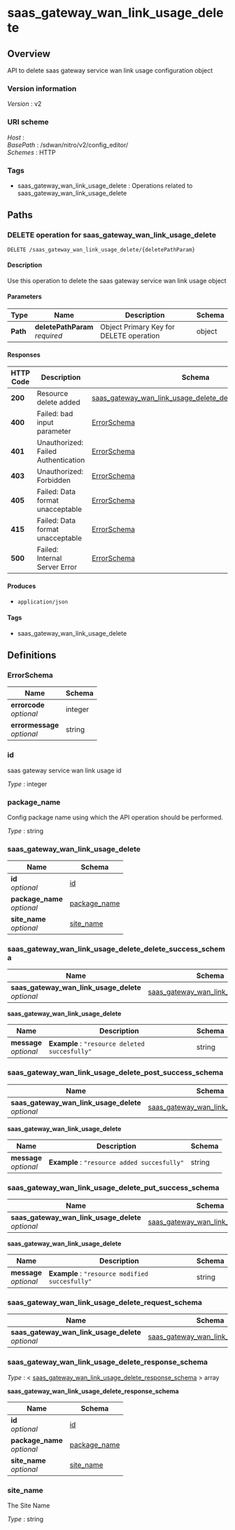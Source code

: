 # saas\_gateway\_wan\_link\_usage\_delete


<a name="overview"></a>
## Overview
API to delete saas gateway service wan link usage configuration object


### Version information
*Version* : v2


### URI scheme
*Host* : <MGMT-IP>  
*BasePath* : /sdwan/nitro/v2/config\_editor/  
*Schemes* : HTTP


### Tags

* saas\_gateway\_wan\_link\_usage\_delete : Operations related to saas\_gateway\_wan\_link\_usage\_delete 




<a name="paths"></a>
## Paths

<a name="saas\_gateway\_wan\_link\_usage\_delete-deletepathparam-delete"></a>
### DELETE operation for saas\_gateway\_wan\_link\_usage\_delete
```
DELETE /saas_gateway_wan_link_usage_delete/{deletePathParam}
```


#### Description
Use this operation to delete the saas gateway service wan link usage object


#### Parameters

|Type|Name|Description|Schema|
|---|---|---|---|
|**Path**|**deletePathParam**  <br>*required*|Object Primary Key for DELETE operation|object|


#### Responses

|HTTP Code|Description|Schema|
|---|---|---|
|**200**|Resource delete added|[saas\_gateway\_wan\_link\_usage\_delete\_delete\_success\_schema](#saas\_gateway\_wan\_link\_usage\_delete\_delete\_success\_schema)|
|**400**|Failed: bad input parameter|[ErrorSchema](#errorschema)|
|**401**|Unauthorized: Failed Authentication|[ErrorSchema](#errorschema)|
|**403**|Unauthorized: Forbidden|[ErrorSchema](#errorschema)|
|**405**|Failed: Data format unacceptable|[ErrorSchema](#errorschema)|
|**415**|Failed: Data format unacceptable|[ErrorSchema](#errorschema)|
|**500**|Failed: Internal Server Error|[ErrorSchema](#errorschema)|


#### Produces

* `application/json`


#### Tags

* saas\_gateway\_wan\_link\_usage\_delete




<a name="definitions"></a>
## Definitions

<a name="errorschema"></a>
### ErrorSchema

|Name|Schema|
|---|---|
|**errorcode**  <br>*optional*|integer|
|**errormessage**  <br>*optional*|string|


<a name="id"></a>
### id
saas gateway service wan link usage id

*Type* : integer


<a name="package\_name"></a>
### package\_name
Config package name using which the API operation should be performed.

*Type* : string


<a name="saas\_gateway\_wan\_link\_usage\_delete"></a>
### saas\_gateway\_wan\_link\_usage\_delete

|Name|Schema|
|---|---|
|**id**  <br>*optional*|[id](#id)|
|**package\_name**  <br>*optional*|[package\_name](#package\_name)|
|**site\_name**  <br>*optional*|[site\_name](#site\_name)|


<a name="saas\_gateway\_wan\_link\_usage\_delete\_delete\_success\_schema"></a>
### saas\_gateway\_wan\_link\_usage\_delete\_delete\_success\_schema

|Name|Schema|
|---|---|
|**saas\_gateway\_wan\_link\_usage\_delete**  <br>*optional*|[saas\_gateway\_wan\_link\_usage\_delete](#saas\_gateway\_wan\_link\_usage\_delete\_delete\_success\_schema-saas\_gateway\_wan\_link\_usage\_delete)|

<a name="saas\_gateway\_wan\_link\_usage\_delete\_delete\_success\_schema-saas\_gateway\_wan\_link\_usage\_delete"></a>
**saas\_gateway\_wan\_link\_usage\_delete**

|Name|Description|Schema|
|---|---|---|
|**message**  <br>*optional*|**Example** : `"resource deleted succesfully"`|string|


<a name="saas\_gateway\_wan\_link\_usage\_delete\_post\_success\_schema"></a>
### saas\_gateway\_wan\_link\_usage\_delete\_post\_success\_schema

|Name|Schema|
|---|---|
|**saas\_gateway\_wan\_link\_usage\_delete**  <br>*optional*|[saas\_gateway\_wan\_link\_usage\_delete](#saas\_gateway\_wan\_link\_usage\_delete\_post\_success\_schema-saas\_gateway\_wan\_link\_usage\_delete)|

<a name="saas\_gateway\_wan\_link\_usage\_delete\_post\_success\_schema-saas\_gateway\_wan\_link\_usage\_delete"></a>
**saas\_gateway\_wan\_link\_usage\_delete**

|Name|Description|Schema|
|---|---|---|
|**message**  <br>*optional*|**Example** : `"resource added succesfully"`|string|


<a name="saas\_gateway\_wan\_link\_usage\_delete\_put\_success\_schema"></a>
### saas\_gateway\_wan\_link\_usage\_delete\_put\_success\_schema

|Name|Schema|
|---|---|
|**saas\_gateway\_wan\_link\_usage\_delete**  <br>*optional*|[saas\_gateway\_wan\_link\_usage\_delete](#saas\_gateway\_wan\_link\_usage\_delete\_put\_success\_schema-saas\_gateway\_wan\_link\_usage\_delete)|

<a name="saas\_gateway\_wan\_link\_usage\_delete\_put\_success\_schema-saas\_gateway\_wan\_link\_usage\_delete"></a>
**saas\_gateway\_wan\_link\_usage\_delete**

|Name|Description|Schema|
|---|---|---|
|**message**  <br>*optional*|**Example** : `"resource modified succesfully"`|string|


<a name="saas\_gateway\_wan\_link\_usage\_delete\_request\_schema"></a>
### saas\_gateway\_wan\_link\_usage\_delete\_request\_schema

|Name|Schema|
|---|---|
|**saas\_gateway\_wan\_link\_usage\_delete**  <br>*optional*|[saas\_gateway\_wan\_link\_usage\_delete](#saas\_gateway\_wan\_link\_usage\_delete)|


<a name="saas\_gateway\_wan\_link\_usage\_delete\_response\_schema"></a>
### saas\_gateway\_wan\_link\_usage\_delete\_response\_schema
*Type* : < [saas\_gateway\_wan\_link\_usage\_delete\_response\_schema](#saas\_gateway\_wan\_link\_usage\_delete\_response\_schema-inline) > array

<a name="saas\_gateway\_wan\_link\_usage\_delete\_response\_schema-inline"></a>
**saas\_gateway\_wan\_link\_usage\_delete\_response\_schema**

|Name|Schema|
|---|---|
|**id**  <br>*optional*|[id](#id)|
|**package\_name**  <br>*optional*|[package\_name](#package\_name)|
|**site\_name**  <br>*optional*|[site\_name](#site\_name)|


<a name="site\_name"></a>
### site\_name
The Site Name

*Type* : string





